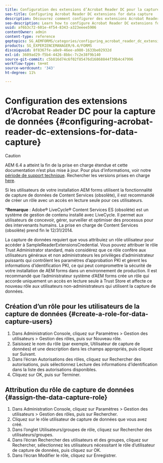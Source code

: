 ```yaml
---
title: Configuration des extensions d’Acrobat Reader DC pour la capture de données
seo-title: Configuring Acrobat Reader DC extensions for data capture
description: Découvrez comment configurer des extensions Acrobat Reader DC pour la capture de données.
seo-description: Learn how to configure Acrobat Reader DC extensions for data capture.
uuid: af6b3c72-601e-4f54-8343-a323eeee5906
contentOwner: admin
content-type: reference
geptopics: SG_AEMFORMS/categories/configuring_acrobat_reader_dc_extensions
products: SG_EXPERIENCEMANAGER/6.4/FORMS
discoiquuid: 8f8367fe-a8e9-46ee-a980-1633be02932d
exl-id: 3609ad29-f5b4-4426-8bbc-7c2e38f9b140
source-git-commit: c5b816d74c6f02f85476d16868844f39b4c47996
workflow-type: tm+mt
source-wordcount: '343'
ht-degree: 11%

---
```


# Configuration des extensions d’Acrobat Reader DC pour la capture de données {#configuring-acrobat-reader-dc-extensions-for-data-capture}

>[!CAUTION]
>
>AEM 6.4 a atteint la fin de la prise en charge étendue et cette documentation n’est plus mise à jour. Pour plus d’informations, voir notre [période de support technique](https://helpx.adobe.com/fr/support/programs/eol-matrix.html). Rechercher les versions prises en charge [here](https://experienceleague.adobe.com/docs/?lang=fr).

Si les utilisateurs de votre installation AEM forms utilisent la fonctionnalité de capture de données de Content Services (obsolète), il est recommandé de créer un rôle avec un accès en lecture seule pour ces utilisateurs.

***Remarque** : Adobe® LiveCycle® Content Services ES (obsolète) est un système de gestion de contenu installé avec LiveCycle. Il permet aux utilisateurs de concevoir, gérer, surveiller et optimiser des processus pour des intervenants humains. La prise en charge de Content Services (obsolète) prend fin le 12/31/2014.

La capture de données requiert que vous attribuiez un rôle utilisateur pour accéder à SampleReaderExtensionsCredential. Vous pouvez attribuer le rôle Trust Administrator standard, mais considérez que ce rôle confère aux utilisateurs généraux et non administrateurs les privilèges d’administrateur puissants qui contrôlent les paramètres d’approbation PKI et gèrent les informations d’identification PKI, ce qui peut compromettre la sécurité de votre installation de AEM forms dans un environnement de production. Il est recommandé que l’administrateur système d’AEM forms crée un rôle qui accorde uniquement un accès en lecture seule à Trust Store et affecte ce nouveau rôle aux utilisateurs non-administrateurs qui utilisent la capture de données.

## Création d’un rôle pour les utilisateurs de la capture de données {#create-a-role-for-data-capture-users}

1. Dans Administration Console, cliquez sur Paramètres > Gestion des utilisateurs > Gestion des rôles, puis sur Nouveau rôle.
1. Saisissez le nom du rôle (par exemple, Utilisateur de capture de données) et une description dans les champs appropriés, puis cliquez sur Suivant.
1. Dans l’écran Autorisations des rôles, cliquez sur Rechercher des autorisations, puis sélectionnez Lecture des informations d’identification dans la liste des autorisations disponibles.
1. Cliquez sur OK, puis sur Terminer.

## Attribution du rôle de capture de données {#assign-the-data-capture-role}

1. Dans Administration Console, cliquez sur Paramètres > Gestion des utilisateurs > Gestion des rôles, puis sur Rechercher.
1. Cliquez sur le rôle utilisateur de capture de données que vous avez créé.
1. Dans l’onglet Utilisateurs/groupes de rôle, cliquez sur Rechercher des utilisateurs/groupes.
1. Dans l’écran Rechercher des utilisateurs et des groupes, cliquez sur Rechercher, sélectionnez les utilisateurs nécessitant le rôle d’utilisateur de capture de données, puis cliquez sur OK.
1. Dans l’écran Modifier le rôle, cliquez sur Enregistrer.
